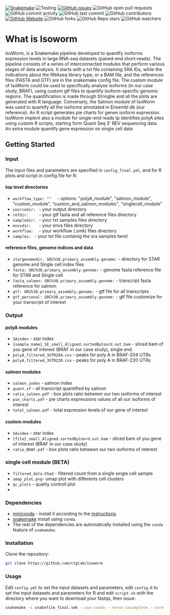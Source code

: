 [![Snakemake](https://img.shields.io/badge/snakemake-≥6.1.0-brightgreen.svg)](https://snakemake.github.io)
![Testing](https://github.com/mspodda/isoworm2/workflows/Testing/badge.svg)
[![GitHub issues](https://img.shields.io/github/issues-raw/mspodda/isoworm)](https://github.com/mspodda/isoworm/issues)
![GitHub open pull requests](https://img.shields.io/github/issues-pr-raw/mspodda/isoworm)
![GitHub commit activity](https://img.shields.io/github/commit-activity/m/mspodda/isoworm) 
![GitHub last commit](https://img.shields.io/github/last-commit/mspodda/isoworm)
![GitHub contributors](https://img.shields.io/github/contributors/mspodda/isoworm)
[![GitHub Website](https://img.shields.io/website-up-down-green-red/http/monip.org.svg)](https://ctglab.github.io/)
![GitHub forks](https://img.shields.io/github/forks/mspodda/isoworm)
![GitHub Repo stars](https://img.shields.io/github/stars/mspodda/isoworm)
![GitHub watchers](https://img.shields.io/github/watchers/mspodda/isoworm.svg)

# What is Isoworm
IsoWorm, is a Snakemake pipeline developed to quantify isoforms expression levels in large RNA-seq datasets (paired-end short-reads). 
The pipeline consists of a series of interconnected modules that perform various stages of data analysis. 
It starts with a txt file containing SRA IDs, while the indications about the RNAseq library type, or a BAM file, and the references files (FASTA and GTF) are in the snakemake config file. 
The custom module of IsoWorm could be used to specifically analyse isoforms (in our case study, BRAF), using custom gtf files to quantify isoform-specific genomic regions. 
The quantification is made through Stringtie and all the plots are generated with R language. Conversely, the Salmon module of IsoWorm was used to quantify all the isoforms annotated in Ensembl db (our reference). 
An R script generates pie charts for genen isoform expression. IsoWorm implent also a module for single-end reads tp identifies polyA sites using custom R scripts, starting form Quant Seq 3' REV sequencing data.
An extra module quantify gene expression on single cell data


## Getting Started

### Input

The input files and parameters are specified in `config_final.yml`, and for R plots and script in config file for R:

####  top level directories
- `workflow_type: ""  ` - options: "polyA_module", "salmon_module", "custom_module", "custom_and_salmon_modules", "singlecell_module"
- `sourcedir: ` -  your output directory
- `refdir:    ` -  your gtf fasta and all reference files directory
- `sampledir: ` -  your txt samples files directory
- `envsdir:   ` - your envs files directory
- `workflow:  ` - your workflow (.smk) files directory
- `samples: ` -  your txt file containig the sra samples here!
  
#### reference files, genome indices and data
- `stargenomedir, GRCh38.primary_assembly.genome:` - directory for STAR genome and Single cell index files
- `fasta: GRCh38.primary_assembly.genome:` -  genome fasta reference file for STAR and Single cell
- `fasta_salmon: GRCh38.primary_assembly.genome:` -  transcript fasta reference for salmon
- `gtf: GRCh38.primary_assembly.genome:` - gtf file for all transcripts
- `gtf_personal: GRCh38.primary_assembly.genome:` - gtf file customize for your transcript of interest


### Output
#### polyA modules
- `SAindex` - star index
- `{sample_name}_SE_small_Aligned.sortedByCoord.out.bam` - sliced bam of you gene of interest (BRAF in our case study), single end
- `polyA_filtered_3UTR204.csv` - peaks for poly A in BRAF-204 UTRs
- `polyA_filtered_3UTR220.csv` - peaks for poly A in BRAF-220 UTRs
#### salmon modules
- `salmon_index` - salmon index
- `quant.sf` - all transcript quantified by salmon
- `ratio_salmon.pdf` -  box plots ratio between our two isoforms of interest
- `pie_charts.pdf` - pie charts expressions values of all our isoforms of interest
- `total_salmon.pdf` - total expression levels of our gene of interest
#### custom modules
- `SAindex` - star index
- `{file}_small_Aligned.sortedByCoord.out.bam` - sliced bam of you gene of interest (BRAF in our case study)
- `ratio_BRAF.pdf` -  box plots ratio between our two isoforms of interest

### single cell module (BETA)
- `filtered_data.h5ad` - filtered count from a single single cell sample
- `umap_plot.png`- umap plot with differents cell clusters
- `qc_plots` - quality controll plot
- 
### Dependencies
- [miniconda](https://conda.io/miniconda.html) - install it according to the [instructions](https://conda.io/docs/user-guide/install/index.html).
- [snakemake](https://anaconda.org/bioconda/snakemake) install using `conda`.
- The rest of the dependencies are automatically installed using the `conda` feature of `snakemake`.

### Installation

Clone the repository:

```bash
git clone https://github.com/ctglab/isoworm
```

### Usage

Edit `config.yml` to set the input datasets and parameters, edit `config.R` to set the input datasets and parameters for R and edit `script.sh` with the directory where you want to download your fastqs, then issue:
```bash
snakemake -s snakefile_final.smk --use-conda --rerun-incomplete --core 2 -k
```
